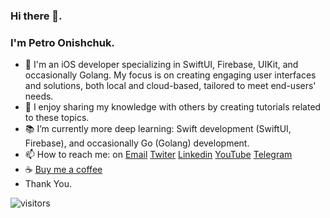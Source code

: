 ### Hi there 👋.  
### I'm Petro Onishchuk.  

- 🔭 I'm an iOS developer specializing in SwiftUI, Firebase, UIKit, and occasionally Golang. My focus is on creating engaging user interfaces and solutions, both local and cloud-based, tailored to meet end-users' needs.
- 🌱 I enjoy sharing my knowledge with others by creating tutorials related to these topics. 
- 📚 I’m currently more deep learning: Swift development (SwiftUI, Firebase), and occasionally Go (Golang) development. 
- 📫 How to reach me: on [Email](mailto:petro.onishchuk.dev@icloud.com) [Twiter](https://mobile.twitter.com/petro_onishchuk) [Linkedin](https://www.linkedin.com/in/petro-onishchuk-685480182/) [YouTube](https://www.youtube.com/channel/UCnRig_Bxl2PKrdyGjPjA7lA?view_as=subscriber) [Telegram](https://t.me/petro_onishchuk)
- ☕️ [Buy me a coffee](https://www.buymeacoffee.com/petroonishchuk)
- Thank You.

![visitors](https://visitor-badge.glitch.me/badge?page_id=petroonishchuk.petroonishchuk)

<!--
**PetroOnishchuk/petroonishchuk** is a ✨ _special_ ✨ repository because its `README.md` (this file) appears on your GitHub profile.

Here are some ideas to get you started:

- 🔭 I’m currently working on ...
- 🌱 I’m currently learning ...
- 👯 I’m looking to collaborate on ...
- 🤔 I’m looking for help with ...
- 💬 Ask me about ...
- 📫 How to reach me: ...
- 😄 Pronouns: ...
- ⚡ Fun fact: ...
-->

